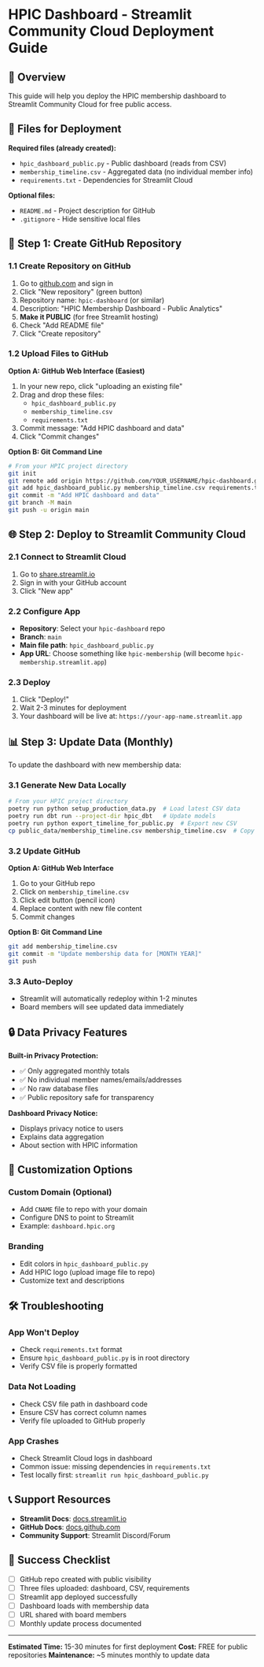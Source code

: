 # HPIC Dashboard - Streamlit Community Cloud Deployment Guide

## 🎯 Overview

This guide will help you deploy the HPIC membership dashboard to Streamlit Community Cloud for free public access.

## 📁 Files for Deployment

**Required files (already created):**
- `hpic_dashboard_public.py` - Public dashboard (reads from CSV)
- `membership_timeline.csv` - Aggregated data (no individual member info)
- `requirements.txt` - Dependencies for Streamlit Cloud

**Optional files:**
- `README.md` - Project description for GitHub
- `.gitignore` - Hide sensitive local files

## 🚀 Step 1: Create GitHub Repository

### 1.1 Create Repository on GitHub
1. Go to [github.com](https://github.com) and sign in
2. Click "New repository" (green button)
3. Repository name: `hpic-dashboard` (or similar)
4. Description: "HPIC Membership Dashboard - Public Analytics"
5. **Make it PUBLIC** (for free Streamlit hosting)
6. Check "Add README file"
7. Click "Create repository"

### 1.2 Upload Files to GitHub
**Option A: GitHub Web Interface (Easiest)**
1. In your new repo, click "uploading an existing file"
2. Drag and drop these files:
   - `hpic_dashboard_public.py`
   - `membership_timeline.csv` 
   - `requirements.txt`
3. Commit message: "Add HPIC dashboard and data"
4. Click "Commit changes"

**Option B: Git Command Line**
```bash
# From your HPIC project directory
git init
git remote add origin https://github.com/YOUR_USERNAME/hpic-dashboard.git
git add hpic_dashboard_public.py membership_timeline.csv requirements.txt
git commit -m "Add HPIC dashboard and data"
git branch -M main
git push -u origin main
```

## 🌐 Step 2: Deploy to Streamlit Community Cloud

### 2.1 Connect to Streamlit Cloud
1. Go to [share.streamlit.io](https://share.streamlit.io)
2. Sign in with your GitHub account
3. Click "New app"

### 2.2 Configure App
- **Repository**: Select your `hpic-dashboard` repo
- **Branch**: `main`
- **Main file path**: `hpic_dashboard_public.py`
- **App URL**: Choose something like `hpic-membership` (will become `hpic-membership.streamlit.app`)

### 2.3 Deploy
1. Click "Deploy!"
2. Wait 2-3 minutes for deployment
3. Your dashboard will be live at: `https://your-app-name.streamlit.app`

## 📊 Step 3: Update Data (Monthly)

To update the dashboard with new membership data:

### 3.1 Generate New Data Locally
```bash
# From your HPIC project directory
poetry run python setup_production_data.py  # Load latest CSV data
poetry run dbt run --project-dir hpic_dbt   # Update models
poetry run python export_timeline_for_public.py  # Export new CSV
cp public_data/membership_timeline.csv membership_timeline.csv  # Copy to root
```

### 3.2 Update GitHub
**Option A: GitHub Web Interface**
1. Go to your GitHub repo
2. Click on `membership_timeline.csv`
3. Click edit button (pencil icon)
4. Replace content with new file content
5. Commit changes

**Option B: Git Command Line**
```bash
git add membership_timeline.csv
git commit -m "Update membership data for [MONTH YEAR]"
git push
```

### 3.3 Auto-Deploy
- Streamlit will automatically redeploy within 1-2 minutes
- Board members will see updated data immediately

## 🔒 Data Privacy Features

**Built-in Privacy Protection:**
- ✅ Only aggregated monthly totals
- ✅ No individual member names/emails/addresses
- ✅ No raw database files
- ✅ Public repository safe for transparency

**Dashboard Privacy Notice:**
- Displays privacy notice to users
- Explains data aggregation
- About section with HPIC information

## 🎨 Customization Options

### Custom Domain (Optional)
- Add `CNAME` file to repo with your domain
- Configure DNS to point to Streamlit
- Example: `dashboard.hpic.org`

### Branding
- Edit colors in `hpic_dashboard_public.py`
- Add HPIC logo (upload image file to repo)
- Customize text and descriptions

## 🛠️ Troubleshooting

### App Won't Deploy
- Check `requirements.txt` format
- Ensure `hpic_dashboard_public.py` is in root directory
- Verify CSV file is properly formatted

### Data Not Loading
- Check CSV file path in dashboard code
- Ensure CSV has correct column names
- Verify file uploaded to GitHub properly

### App Crashes
- Check Streamlit Cloud logs in dashboard
- Common issue: missing dependencies in `requirements.txt`
- Test locally first: `streamlit run hpic_dashboard_public.py`

## 📞 Support Resources

- **Streamlit Docs**: [docs.streamlit.io](https://docs.streamlit.io)
- **GitHub Docs**: [docs.github.com](https://docs.github.com)
- **Community Support**: Streamlit Discord/Forum

## 🎉 Success Checklist

- [ ] GitHub repo created with public visibility
- [ ] Three files uploaded: dashboard, CSV, requirements
- [ ] Streamlit app deployed successfully
- [ ] Dashboard loads with membership data
- [ ] URL shared with board members
- [ ] Monthly update process documented

---

**Estimated Time:** 15-30 minutes for first deployment
**Cost:** FREE for public repositories
**Maintenance:** ~5 minutes monthly to update data
